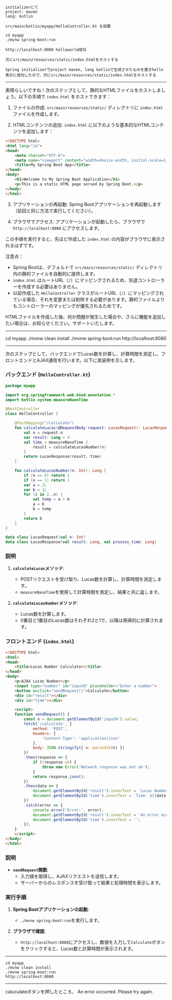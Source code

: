 
```
initializerにて
project: maven
lang: kotlin

src/main/kotlin/myapp/HelloController.kt を設置

cd myapp
./mvnw spring-boot:run

http://localhost:8080 helloworld成功

次にsrc/main/resources/static/index.htmlをホストする

Spring initializerでproject maven, lang kotlinで生成させたものを置きhello表示に成功したので、次にsrc/main/resources/static/index.htmlをホストする
```

---

素晴らしいですね！次のステップとして、静的なHTMLファイルをホストしましょう。以下の手順で `index.html` をホストできます：

1. ファイルの作成:
   `src/main/resources/static/` ディレクトリに `index.html` ファイルを作成します。

2. HTMLコンテンツの追加:
   `index.html` に以下のような基本的なHTMLコンテンツを追加します：

```html
<!DOCTYPE html>
<html lang="ja">
<head>
    <meta charset="UTF-8">
    <meta name="viewport" content="width=device-width, initial-scale=1.0">
    <title>My Spring Boot App</title>
</head>
<body>
    <h1>Welcome to My Spring Boot Application</h1>
    <p>This is a static HTML page served by Spring Boot.</p>
</body>
</html>
```

3. アプリケーションの再起動:
   Spring Bootアプリケーションを再起動します（前回と同じ方法で実行してください）。

4. ブラウザでアクセス:
   アプリケーションが起動したら、ブラウザで `http://localhost:8080` にアクセスします。

この手順を実行すると、先ほど作成した `index.html` の内容がブラウザに表示されるはずです。

注意点：
- Spring Bootは、デフォルトで `src/main/resources/static/` ディレクトリ内の静的ファイルを自動的に提供します。
- `index.html` はルートURL（`/`）にマッピングされるため、別途コントローラーを作成する必要はありません。
- 以前作成した `HelloController` クラスがルートURL（`/`）にマッピングされている場合、それを変更または削除する必要があります。静的ファイルよりもコントローラーのマッピングが優先されるためです。

HTMLファイルを作成した後、何か問題が発生した場合や、さらに機能を追加したい場合は、お知らせください。サポートいたします。


---

cd myapp
./mvnw clean install
./mvnw spring-boot:run
http://localhost:8080

---

次のステップとして、バックエンドでLucas数を計算し、計算時間を測定し、フロントエンドとAJAX通信を行います。以下に実装例を示します。

### バックエンド (`HelloController.kt`)

```kotlin
package myapp

import org.springframework.web.bind.annotation.*
import kotlin.system.measureNanoTime

@RestController
class HelloController {

    @PostMapping("/calculate")
    fun calculateLucas(@RequestBody request: LucasRequest): LucasResponse {
        val n = request.n
        var result: Long = 0
        val time = measureNanoTime {
            result = calculateLucasNumber(n)
        }
        return LucasResponse(result, time)
    }

    fun calculateLucasNumber(n: Int): Long {
        if (n == 0) return 2
        if (n == 1) return 1
        var a = 2L
        var b = 1L
        for (i in 2..n) {
            val temp = a + b
            a = b
            b = temp
        }
        return b
    }
}

data class LucasRequest(val n: Int)
data class LucasResponse(val result: Long, val process_time: Long)
```

### 説明

1. **`calculateLucas`メソッド**:
   - POSTリクエストを受け取り、Lucas数を計算し、計算時間を測定します。
   - `measureNanoTime`を使用して計算時間を測定し、結果と共に返します。

2. **`calculateLucasNumber`メソッド**:
   - Lucas数を計算します。
   - 0番目と1番目のLucas数はそれぞれ2と1で、以降は再帰的に計算されます。

### フロントエンド (`index.html`)

```html
<!DOCTYPE html>
<html>
<head>
    <title>Lucas Number Calculator</title>
</head>
<body>
    <p>AJAX Lucas Number</p>
    <input type="number" id="inputN" placeholder="Enter a number">
    <button onclick="sendRequest()">Calculate</button>
    <div id="result"></div>
    <div id="time"></div>

    <script>
    function sendRequest() {
        const n = document.getElementById('inputN').value;
        fetch('/calculate', {
            method: 'POST',
            headers: {
                'Content-Type': 'application/json'
            },
            body: JSON.stringify({ n: parseInt(n) })
        })
        .then(response => {
            if (!response.ok) {
                throw new Error('Network response was not ok');
            }
            return response.json();
        })
        .then(data => {
            document.getElementById('result').innerText = `Lucas Number L${n} = ${data.result}`;
            document.getElementById('time').innerText = `Time: ${(data.process_time / 1e9).toFixed(3)} sec`;
        })
        .catch(error => {
            console.error('Error:', error);
            document.getElementById('result').innerText = 'An error occurred. Please try again.';
            document.getElementById('time').innerText = '';
        });
    }
    </script>
</body>
</html>
```

### 説明

- **`sendRequest`関数**:
  - 入力値を取得し、AJAXリクエストを送信します。
  - サーバーからのレスポンスを受け取って結果と処理時間を表示します。

### 実行手順

1. **Spring Bootアプリケーションの起動**:
   - `./mvnw spring-boot:run`を実行します。

2. **ブラウザで確認**:
   - `http://localhost:8080`にアクセスし、数値を入力して`Calculate`ボタンをクリックすると、Lucas数と計算時間が表示されます。

---
```
cd myapp
./mvnw clean install
./mvnw spring-boot:run
http://localhost:8080
```
---

caluculateボタンを押したところ、
An error occurred. Please try again.



